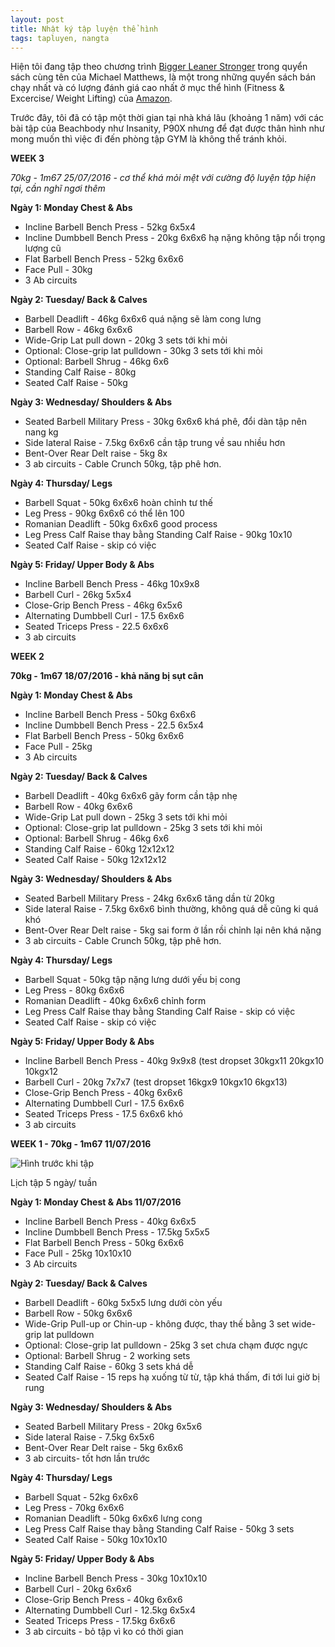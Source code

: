 ```yaml
---
layout: post
title: Nhật ký tập luyện thể hình
tags: tapluyen, nangta
---
```

Hiện tôi đang tập theo chương trình [Bigger Leaner Stronger](http://www.evernote.com/l/AANhkcibY3tNmKJKybwd4wszj769C_BXgrk/) trong quyển sách cùng tên của Michael Matthews, là một trong những quyển sách bán chạy nhất và có lượng đánh giá cao nhất ở mục thể hình (Fitness & Excercise/ Weight Lifting) của [Amazon](https://www.amazon.com/Bigger-Leaner-Stronger-Bodybuilding-Weightlifting-ebook/dp/B006XF5BTG).

Trước đây, tôi đã có tập một thời gian tại nhà khá lâu (khoảng 1 năm) với các bài tập của Beachbody như Insanity, P90X nhưng để đạt được thân hình như mong muốn thì việc đi đến phòng tập GYM là không thể tránh khỏi.

**WEEK 3**

*70kg - 1m67 25/07/2016 - cơ thể khá mỏi mệt với cường độ luyện tập hiện tại, cần nghĩ ngơi thêm*

**Ngày 1: Monday Chest & Abs**

 * Incline Barbell Bench Press - 52kg 6x5x4
 * Incline Dumbbell Bench Press - 20kg 6x6x6 hạ nặng không tập nổi trọng lượng cũ
 * Flat Barbell Bench Press - 52kg 6x6x6
 * Face Pull - 30kg
 * 3 Ab circuits 

**Ngày 2: Tuesday/ Back & Calves**

 * Barbell Deadlift - 46kg 6x6x6 quá nặng sẽ làm cong lưng
 * Barbell Row - 46kg 6x6x6
 * Wide-Grip Lat pull down - 20kg 3 sets tới khi mỏi
 * Optional: Close-grip lat pulldown - 30kg 3 sets tới khi mỏi
 * Optional: Barbell Shrug - 46kg 6x6
 * Standing Calf Raise - 80kg 
 * Seated Calf Raise - 50kg

**Ngày 3: Wednesday/ Shoulders & Abs**

 * Seated Barbell Military Press - 30kg 6x6x6 khá phê, đổi dàn tập nên nang kg
 * Side lateral Raise - 7.5kg 6x6x6 cần tập trung về sau nhiều hơn 
 * Bent-Over Rear Delt raise - 5kg 8x
 * 3 ab circuits - Cable Crunch 50kg, tập phê hơn.

**Ngày 4: Thursday/ Legs**

 * Barbell Squat - 50kg 6x6x6 hoàn chỉnh tư thế
 * Leg Press - 90kg 6x6x6 có thể lên 100
 * Romanian Deadlift - 50kg 6x6x6 good process
 * Leg Press Calf Raise thay bằng Standing Calf Raise - 90kg 10x10
 * Seated Calf Raise - skip có việc

**Ngày 5: Friday/ Upper Body & Abs**

 * Incline Barbell Bench Press -  46kg 10x9x8
 * Barbell Curl - 26kg 5x5x4
 * Close-Grip Bench Press - 46kg 6x5x6
 * Alternating Dumbbell Curl - 17.5 6x6x6
 * Seated Triceps Press - 22.5 6x6x6 
 * 3 ab circuits

**WEEK 2**

**70kg - 1m67 18/07/2016 - khả năng bị sụt cân**

**Ngày 1: Monday Chest & Abs**

 - Incline Barbell Bench Press - 50kg 6x6x6
 - Incline Dumbbell Bench Press - 22.5 6x5x4
 - Flat Barbell Bench Press - 50kg 6x6x6
 - Face Pull - 25kg
 - 3 Ab circuits

**Ngày 2: Tuesday/ Back & Calves**

 - Barbell Deadlift - 40kg 6x6x6 gãy form cần tập nhẹ
 - Barbell Row - 40kg 6x6x6
 - Wide-Grip Lat pull down - 25kg 3 sets tới khi mỏi
 - Optional: Close-grip lat pulldown - 25kg 3 sets tới khi mỏi
 - Optional: Barbell Shrug - 46kg 6x6
 - Standing Calf Raise - 60kg 12x12x12
 - Seated Calf Raise - 50kg 12x12x12

**Ngày 3: Wednesday/ Shoulders & Abs**

 - Seated Barbell Military Press - 24kg 6x6x6 tăng dần từ 20kg
 - Side lateral Raise - 7.5kg 6x6x6 bình thường, không quá dễ cũng ki quá khó
 - Bent-Over Rear Delt raise - 5kg sai form ở lần rồi chỉnh lại nên khá nặng
 - 3 ab circuits - Cable Crunch 50kg, tập phê hơn.

**Ngày 4: Thursday/ Legs**

 - Barbell Squat - 50kg tập nặng lưng dưới yếu bị cong
 - Leg Press - 80kg 6x6x6
 - Romanian Deadlift - 40kg 6x6x6 chỉnh form
 - Leg Press Calf Raise thay bằng Standing Calf Raise - skip có việc
 - Seated Calf Raise - skip có việc

**Ngày 5: Friday/ Upper Body & Abs**

 - Incline Barbell Bench Press -  40kg 9x9x8 (test dropset 30kgx11 20kgx10 10kgx12
 - Barbell Curl - 20kg 7x7x7 (test dropset 16kgx9 10kgx10 6kgx13)
 - Close-Grip Bench Press - 40kg 6x6x6
 - Alternating Dumbbell Curl - 17.5 6x6x6
 - Seated Triceps Press - 17.5 6x6x6 khó
 - 3 ab circuits

**WEEK 1 - 70kg - 1m67 11/07/2016**

![Hình trước khi tập](https://cloud.githubusercontent.com/assets/19565657/16832889/ad1d753a-49d6-11e6-85ec-9c3d4dc295b3.jpg)

Lịch tập 5 ngày/ tuần

**Ngày 1: Monday Chest & Abs 11/07/2016**

 * Incline Barbell Bench Press - 40kg 6x6x5
 * Incline Dumbbell Bench Press - 17.5kg 5x5x5
 * Flat Barbell Bench Press - 50kg 6x6x6
 * Face Pull - 25kg 10x10x10
 * 3 Ab circuits

**Ngày 2: Tuesday/ Back & Calves**

 * Barbell Deadlift - 60kg 5x5x5 lưng dưới còn yếu
 * Barbell Row - 50kg 6x6x6
 * Wide-Grip Pull-up or Chin-up - không được, thay thế bằng 3 set wide-grip lat pulldown
 * Optional: Close-grip lat pulldown - 25kg 3 set chưa chạm được ngực
 * Optional: Barbell Shrug - 2 working sets
 * Standing Calf Raise - 60kg 3 sets khá dễ
 * Seated Calf Raise - 15 reps hạ xuống từ từ, tập khá thấm, đi tới lui giờ bị rung

**Ngày 3: Wednesday/ Shoulders & Abs**

 * Seated Barbell Military Press - 20kg 6x5x6
 * Side lateral Raise - 7.5kg 6x5x6
 * Bent-Over Rear Delt raise - 5kg 6x6x6
 * 3 ab circuits- tốt hơn lần trước

**Ngày 4: Thursday/ Legs**

 * Barbell Squat - 52kg 6x6x6
 * Leg Press - 70kg 6x6x6
 * Romanian Deadlift - 50kg 6x6x6 lưng cong
 * Leg Press Calf Raise thay bằng Standing Calf Raise - 50kg 3 sets
 * Seated Calf Raise - 50kg 10x10x10 

**Ngày 5: Friday/ Upper Body & Abs**

 * Incline Barbell Bench Press -  30kg 10x10x10
 * Barbell Curl - 20kg 6x6x6
 * Close-Grip Bench Press - 40kg 6x6x6
 * Alternating Dumbbell Curl - 12.5kg 6x5x4
 * Seated Triceps Press - 17.5kg 6x6x6
 * 3 ab circuits - bỏ tập vì ko có thời gian

